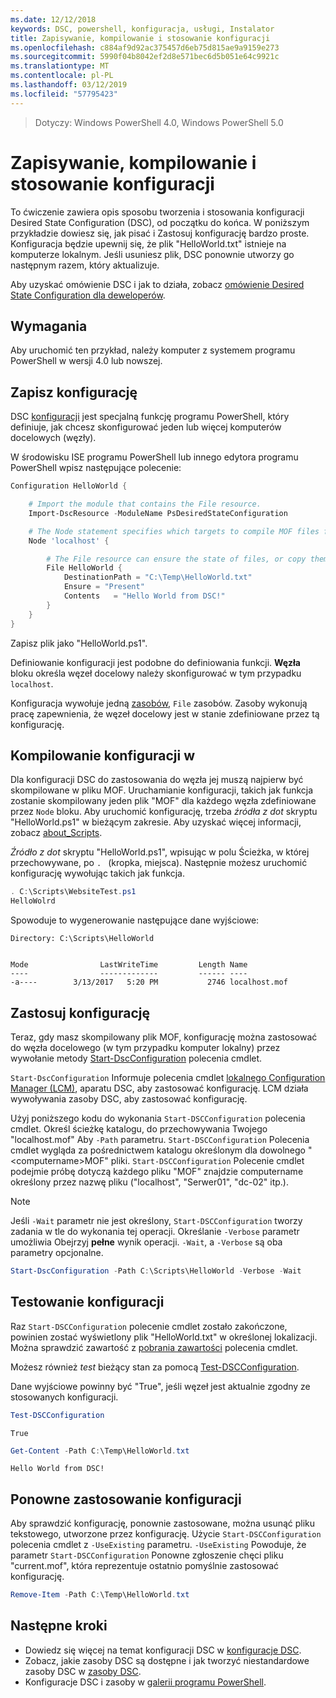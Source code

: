 ```yaml
---
ms.date: 12/12/2018
keywords: DSC, powershell, konfiguracja, usługi, Instalator
title: Zapisywanie, kompilowanie i stosowanie konfiguracji
ms.openlocfilehash: c884af9d92ac375457d6eb75d815ae9a9159e273
ms.sourcegitcommit: 5990f04b8042ef2d8e571bec6d5b051e64c9921c
ms.translationtype: MT
ms.contentlocale: pl-PL
ms.lasthandoff: 03/12/2019
ms.locfileid: "57795423"
---
```

> Dotyczy: Windows PowerShell 4.0, Windows PowerShell 5.0

# <a name="write-compile-and-apply-a-configuration"></a>Zapisywanie, kompilowanie i stosowanie konfiguracji

To ćwiczenie zawiera opis sposobu tworzenia i stosowania konfiguracji Desired State Configuration (DSC), od początku do końca.
W poniższym przykładzie dowiesz się, jak pisać i Zastosuj konfigurację bardzo proste. Konfiguracja będzie upewnij się, że plik "HelloWorld.txt" istnieje na komputerze lokalnym. Jeśli usuniesz plik, DSC ponownie utworzy go następnym razem, który aktualizuje.

Aby uzyskać omówienie DSC i jak to działa, zobacz [omówienie Desired State Configuration dla deweloperów](../overview/overview.md).

## <a name="requirements"></a>Wymagania

Aby uruchomić ten przykład, należy komputer z systemem programu PowerShell w wersji 4.0 lub nowszej.

## <a name="write-the-configuration"></a>Zapisz konfigurację

DSC [konfiguracji](configurations.md) jest specjalną funkcję programu PowerShell, który definiuje, jak chcesz skonfigurować jeden lub więcej komputerów docelowych (węzły).

W środowisku ISE programu PowerShell lub innego edytora programu PowerShell wpisz następujące polecenie:

```powershell
Configuration HelloWorld {

    # Import the module that contains the File resource.
    Import-DscResource -ModuleName PsDesiredStateConfiguration

    # The Node statement specifies which targets to compile MOF files for, when this configuration is executed.
    Node 'localhost' {

        # The File resource can ensure the state of files, or copy them from a source to a destination with persistent updates.
        File HelloWorld {
            DestinationPath = "C:\Temp\HelloWorld.txt"
            Ensure = "Present"
            Contents   = "Hello World from DSC!"
        }
    }
}
```

Zapisz plik jako "HelloWorld.ps1".

Definiowanie konfiguracji jest podobne do definiowania funkcji. **Węzła** bloku określa węzeł docelowy należy skonfigurować w tym przypadku `localhost`.

Konfiguracja wywołuje jedną [zasobów](../resources/resources.md), `File` zasobów. Zasoby wykonują pracę zapewnienia, że węzeł docelowy jest w stanie zdefiniowane przez tą konfigurację.

## <a name="compile-the-configuration"></a>Kompilowanie konfiguracji w

Dla konfiguracji DSC do zastosowania do węzła jej muszą najpierw być skompilowane w pliku MOF.
Uruchamianie konfiguracji, takich jak funkcja zostanie skompilowany jeden plik "MOF" dla każdego węzła zdefiniowane przez `Node` bloku.
Aby uruchomić konfigurację, trzeba *źródła z dot* skryptu "HelloWorld.ps1" w bieżącym zakresie.
Aby uzyskać więcej informacji, zobacz [about_Scripts](/powershell/module/microsoft.powershell.core/about/about_scripts?view=powershell-6#script-scope-and-dot-sourcing).

<!-- markdownlint-disable MD038 -->
*Źródło z dot* skryptu "HelloWorld.ps1", wpisując w polu Ścieżka, w której przechowywane, po `. ` (kropka, miejsca). Następnie możesz uruchomić konfigurację wywołując takich jak funkcja.
<!-- markdownlint-enable MD038 -->

```powershell
. C:\Scripts\WebsiteTest.ps1
HelloWolrd
```

Spowoduje to wygenerowanie następujące dane wyjściowe:

```output
Directory: C:\Scripts\HelloWorld


Mode                LastWriteTime         Length Name
----                -------------         ------ ----
-a----        3/13/2017   5:20 PM           2746 localhost.mof
```

## <a name="apply-the-configuration"></a>Zastosuj konfigurację

Teraz, gdy masz skompilowany plik MOF, konfigurację można zastosować do węzła docelowego (w tym przypadku komputer lokalny) przez wywołanie metody [Start-DscConfiguration](/powershell/module/psdesiredstateconfiguration/start-dscconfiguration) polecenia cmdlet.

`Start-DscConfiguration` Informuje polecenia cmdlet [lokalnego Configuration Manager (LCM)](../managing-nodes/metaConfig.md), aparatu DSC, aby zastosować konfigurację.
LCM działa wywoływania zasoby DSC, aby zastosować konfigurację.

Użyj poniższego kodu do wykonania `Start-DSCConfiguration` polecenia cmdlet. Określ ścieżkę katalogu, do przechowywania Twojego "localhost.mof" Aby `-Path` parametru. `Start-DSCConfiguration` Polecenia cmdlet wygląda za pośrednictwem katalogu określonym dla dowolnego "\<computername\>MOF" pliki. `Start-DSCConfiguration` Polecenie cmdlet podejmie próbę dotyczą każdego pliku "MOF" znajdzie computername określony przez nazwę pliku ("localhost", "Serwer01", "dc-02" itp.).

> [!NOTE]
> Jeśli `-Wait` parametr nie jest określony, `Start-DSCConfiguration` tworzy zadania w tle do wykonania tej operacji. Określanie `-Verbose` parametr umożliwia Obejrzyj **pełne** wynik operacji. `-Wait`, a `-Verbose` są oba parametry opcjonalne.

```powershell
Start-DscConfiguration -Path C:\Scripts\HelloWorld -Verbose -Wait
```

## <a name="test-the-configuration"></a>Testowanie konfiguracji

Raz `Start-DSCConfiguration` polecenie cmdlet zostało zakończone, powinien zostać wyświetlony plik "HelloWorld.txt" w określonej lokalizacji. Można sprawdzić zawartość z [pobrania zawartości](/powershell/module/microsoft.powershell.management/get-content) polecenia cmdlet.

Możesz również *test* bieżący stan za pomocą [Test-DSCConfiguration](/powershell/module/psdesiredstateconfiguration/Test-DSCConfiguration).

Dane wyjściowe powinny być "True", jeśli węzeł jest aktualnie zgodny ze stosowanych konfiguracji.

```powershell
Test-DSCConfiguration
```

```output
True
```

```powershell
Get-Content -Path C:\Temp\HelloWorld.txt
```

```output
Hello World from DSC!
```

## <a name="re-applying-the-configuration"></a>Ponowne zastosowanie konfiguracji

Aby sprawdzić konfigurację, ponownie zastosowane, można usunąć pliku tekstowego, utworzone przez konfigurację. Użycie `Start-DSCConfiguration` polecenia cmdlet z `-UseExisting` parametru. `-UseExisting` Powoduje, że parametr `Start-DSCConfiguration` Ponowne zgłoszenie chęci pliku "current.mof", która reprezentuje ostatnio pomyślnie zastosować konfigurację.

```powershell
Remove-Item -Path C:\Temp\HelloWorld.txt
```

## <a name="next-steps"></a>Następne kroki

- Dowiedz się więcej na temat konfiguracji DSC w [konfiguracje DSC](configurations.md).
- Zobacz, jakie zasoby DSC są dostępne i jak tworzyć niestandardowe zasoby DSC w [zasoby DSC](../resources/resources.md).
- Konfiguracje DSC i zasoby w [galerii programu PowerShell](https://www.powershellgallery.com/).
